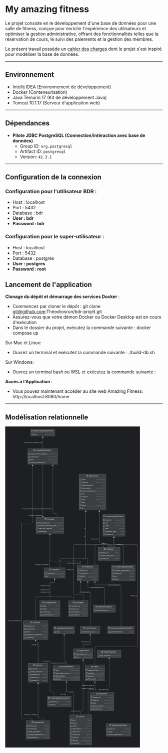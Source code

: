# My amazing fitness

Le projet consiste en le développement d'une base de données pour une salle de fitness, conçue pour enrichir l'expérience des utilisateurs et optimiser la gestion administrative, offrant des fonctionnalités telles que la réservation de cours, le suivi des paiements et la gestion des membres.

Le présent travail possède un [cahier des charges](https://github.com/Theodrosrun/bdr-projet/blob/main/docs/cahier_des_charges.pdf) dont le projet s'est inspiré pour modéliser la base de données.

---

## Environnement
 
- Intellij IDEA (Environnement de développement)
- Docker (Conteneurisation)
- Java Temurin 17 (Kit de développement Java)
- Tomcat 10.1.17 (Serveur d'application web)

---

## Dépendances

- **Pilote JDBC PostgreSQL (Connection/intéraction avec base de données)**
    - Group ID: `org.postgresql`
    - Artifact ID: `postgresql`
    - Version: `42.3.1`

---

## Configuration de la connexion

### Configuration pour l'utilisateur BDR :
- Host : localhost
- Port : 5432
- Database : bdr
- **User : bdr**
- **Password : bdr**

### Configuration pour le super-utilisateur :
- Host : localhost
- Port : 5432
- Database : postgres
- **User : postgres**
- **Password : root**


## Lancement de l'application

**Clonage du dépôt et démarrage des services Docker** :
- Commencez par cloner le dépôt : git clone git@github.com:Theodrosrun/bdr-projet.git
- Assurez-vous que votre démon Docker ou Docker Desktop est en cours d'exécution
- Dans le dossier du projet, exécutez la commande suivante : docker compose up

Sur Mac et Linux:

- Ouvrez un terminal et exécutez la commande suivante : ./build-db.sh

Sur Windows:

- Ouvrez un terminal bash ou WSL et exécutez la commande suivante : 

**Accès à l'Application** :
- Vous pouvez maintenant accéder au site web Amazing Fitness: http://localhost:8080/home

---

## Modélisation relationnelle

![Schéma relationnel](https://github.com/Theodrosrun/bdr-projet/blob/main/docs/modelisation_relationnel.png)





